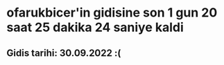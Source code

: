 # ofarukbicer'in gidisine son 1 gun 20 saat 25 dakika 24 saniye kaldi

## Gidis tarihi: 30.09.2022 :(